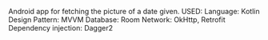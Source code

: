Android app for fetching the picture of a date given.
USED: 
    Language: Kotlin
    Design Pattern: MVVM
    Database: Room
    Network: OkHttp, Retrofit
    Dependency injection: Dagger2